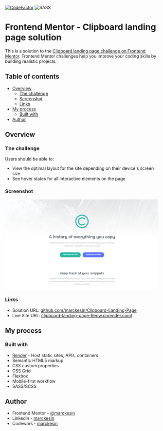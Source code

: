 [![CodeFactor](https://www.codefactor.io/repository/github/marckesin/clipboard-landing-page/badge)](https://www.codefactor.io/repository/github/marckesin/clipboard-landing-page) ![SASS](https://img.shields.io/badge/SASS-hotpink.svg?style=flat&logo=SASS&logoColor=white)

# Frontend Mentor - Clipboard landing page solution

This is a solution to the [Clipboard landing page challenge on Frontend Mentor](https://www.frontendmentor.io/challenges/clipboard-landing-page-5cc9bccd6c4c91111378ecb9). Frontend Mentor challenges help you improve your coding skills by building realistic projects.

## Table of contents

- [Overview](#overview)
  - [The challenge](#the-challenge)
  - [Screenshot](#screenshot)
  - [Links](#links)
- [My process](#my-process)
  - [Built with](#built-with)
- [Author](#author)

## Overview

### The challenge

Users should be able to:

- View the optimal layout for the site depending on their device's screen size
- See hover states for all interactive elements on the page

### Screenshot

![](./screenshot.png)

### Links

- Solution URL: [github.com/marckesin/Clipboard-Landing-Page](https://github.com/marckesin/Clipboard-Landing-Page)
- Live Site URL: [clipboard-landing-page-6enw.onrender.com](https://clipboard-landing-page-6enw.onrender.com))

## My process

### Built with

- [Render](https://render.com/) - Host static sites, APIs, containers
- Semantic HTML5 markup
- CSS custom properties
- CSS Grid
- Flexbox
- Mobile-first workflow
- SASS/SCSS

## Author

- Frontend Mentor - [@marckesin](https://www.frontendmentor.io/profile/marckesin)
- Linkedin - [marckesin](https://www.linkedin.com/in/marckesin)
- Codewars - [marckesin](https://www.codewars.com/users/marckesin)
